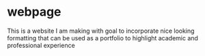 # webpage
This is a website I am making with goal to incorporate nice looking formatting that can be used as a portfolio to highlight academic and professional experience
